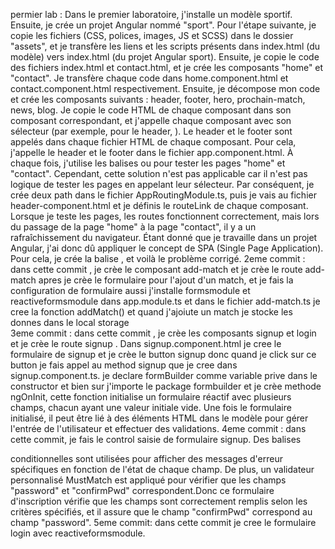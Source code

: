 permier lab : 
Dans le premier laboratoire, j'installe un modèle sportif. Ensuite, je crée un projet Angular nommé "sport". Pour l'étape suivante, je copie les fichiers (CSS, polices, images, JS et SCSS) dans le dossier "assets", et je transfère les liens et les scripts présents dans index.html (du modèle) vers index.html (du projet Angular sport). Ensuite, je copie le code des fichiers index.html et contact.html, et je crée les composants "home" et "contact". Je transfère chaque code dans home.component.html et contact.component.html respectivement. Ensuite, je décompose mon code et crée les composants suivants : header, footer, hero, prochain-match, news, blog. Je copie le code HTML de chaque composant dans son composant correspondant, et j'appelle chaque composant avec son sélecteur (par exemple, pour le header, <app-header></app-header>). Le header et le footer sont appelés dans chaque fichier HTML de chaque composant. Pour cela, j'appelle le header et le footer dans le fichier app.component.html. À chaque fois, j'utilise les balises <app-home></app-home> ou <app-contact></app-contact> pour tester les pages "home" et "contact". Cependant, cette solution n'est pas applicable car il n'est pas logique de tester les pages en appelant leur sélecteur. Par conséquent, je crée deux path dans le fichier AppRoutingModule.ts, puis je vais au fichier header-component.html et je définis le routeLink de chaque composant. Lorsque je teste les pages, les routes fonctionnent correctement, mais lors du passage de la page "home" à la page "contact", il y a un rafraîchissement du navigateur. Étant donné que je travaille dans un projet Angular, j'ai donc dû appliquer le concept de SPA (Single Page Application). Pour cela, je crée la balise <routerOutlet></routerOutlet>, et voilà le problème corrigé.
2eme commit : dans cette commit , je crèe le composant add-match et je crèe le route add-match apres je crèe le formulaire pour l'ajout d'un match, et je fais la configuration de formulaire aussi j'installe formsmodule et reactiveformsmodule dans app.module.ts et dans le fichier add-match.ts je cree la fonction addMatch() et quand j'ajoiute un match je stocke les donnes dans le local storage  
3eme commit : dans cette commit , je crèe les composants signup et login et je crèe le route signup . Dans signup.component.html je cree le formulaire de signup et je crèe le button signup donc quand je click sur ce button je fais appel au method signup que je cree dans signup.component.ts. je declare formBuilder comme variable prive dans le constructor et bien sur j'importe le package formbuilder et je crèe methode ngOnInit, cette fonction initialise un formulaire réactif avec plusieurs champs, chacun ayant une valeur initiale vide. Une fois le formulaire initialisé, il peut être lié à des éléments HTML dans le modèle pour gérer l'entrée de l'utilisateur et effectuer des validations.
4eme commit : dans cette commit, je fais le control saisie de formulaire signup. Des balises <div> conditionnelles sont utilisées pour afficher des messages d'erreur spécifiques en fonction de l'état de chaque champ. De plus, un validateur personnalisé MustMatch est appliqué pour vérifier que les champs "password" et "confirmPwd" correspondent.Donc ce formulaire d'inscription vérifie que les champs sont correctement remplis selon les critères spécifiés, et il assure que le champ "confirmPwd" correspond au champ "password". 
5eme commit: dans cette commit je cree le formulaire login avec reactiveformsmodule.

